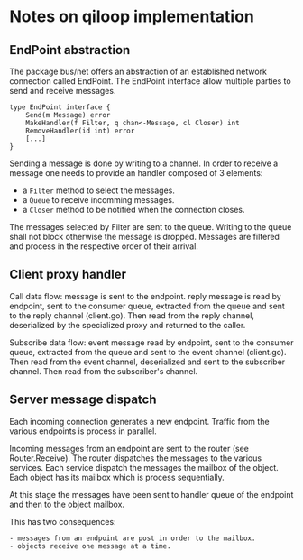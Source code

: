 # Notes on qiloop implementation

## EndPoint abstraction

The package bus/net offers an abstraction of an established network connection
called EndPoint. The EndPoint interface allow multiple parties to send and
receive messages.

    type EndPoint interface {
    	Send(m Message) error
    	MakeHandler(f Filter, q chan<-Message, cl Closer) int
    	RemoveHandler(id int) error
    	[...]
    }

Sending a message is done by writing to a channel. In order to receive
a message one needs to provide an handler composed of 3 elements:

-   a `Filter` method to select the messages.
-   a `Queue` to receive incomming messages.
-   a `Closer` method to be notified when the connection closes.

The messages selected by Filter are sent to the queue. Writing to the
queue shall not block otherwise the message is dropped. Messages are
filtered and process in the respective order of their arrival.

## Client proxy handler

Call data flow: message is sent to the endpoint. reply message is read
by endpoint, sent to the consumer queue, extracted from the queue and
sent to the reply channel (client.go). Then read from the reply
channel, deserialized by the specialized proxy and returned to the
caller.

Subscribe data flow: event message read by endpoint, sent to the
consumer queue, extracted from the queue and sent to the event channel
(client.go). Then read from the event channel, deserialized and sent to
the subscriber channel. Then read from the subscriber's channel.

## Server message dispatch

Each incoming connection generates a new endpoint. Traffic from the various
endpoints is process in parallel.

Incoming messages from an endpoint are sent to the router (see
Router.Receive). The router dispatches the messages to the various
services. Each service dispatch the messages the mailbox of the
object. Each object has its mailbox which is process sequentially.

At this stage the messages have been sent to handler queue of the
endpoint and then to the object mailbox.

This has two consequences:

    - messages from an endpoint are post in order to the mailbox.
    - objects receive one message at a time.
